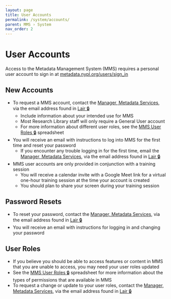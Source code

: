 ```yaml
---
layout: page
title: User Accounts
permalink: /system/accounts/
parent: MMS › System
nav_order: 2
---
```


# User Accounts
Access to the Metadata Management System (MMS) requires a personal user account to sign in at [metadata.nypl.org/users/sign_in](https://metadata.nypl.org/users/sign_in)

## New Accounts
- To request a MMS account, contact the [Manager, Metadata Services](/metadata-documentation/contact/#our-team), via the email address found in [Lair 🔒](https://lair.nypl.org/-/departments/library-sites-and-services/research-libraries/metadata-services-unit)
  - Include information about your intended use for MMS
  - Most Research Library staff will only require a General User account
  - For more information about different user roles, see the [MMS User Roles 🔒](https://docs.google.com/spreadsheets/d/1fY_UdWxmb60d9cE0ONfv0PEq2qW24I2C2HCm2cnuGN8/edit) spreadsheet
- You will receive an email with instructions to log into MMS for the first time and reset your password
  - If you encounter any trouble logging in for the first time, email the [Manager, Metadata Services](/metadata-documentation/contact/#our-team), via the email address found in [Lair 🔒](https://lair.nypl.org/-/departments/library-sites-and-services/research-libraries/metadata-services-unit)
- MMS user accounts are only provided in conjunction with a training session
  - You will receive a calendar invite with a Google Meet link for a virtual one-hour training session at the time your account is created
  - You should plan to share your screen during your training session

## Password Resets
- To reset your password, contact the [Manager, Metadata Services](/metadata-documentation/contact/#our-team), via the email address found in [Lair 🔒](https://lair.nypl.org/-/departments/library-sites-and-services/research-libraries/metadata-services-unit)
- You will receive an email with instructions for logging in and changing your password

## User Roles
- If you believe you should be able to access features or content in MMS that you are unable to access, you may need your user roles updated
- See the [MMS User Roles 🔒](https://docs.google.com/spreadsheets/d/1fY_UdWxmb60d9cE0ONfv0PEq2qW24I2C2HCm2cnuGN8/edit) spreadsheet for more information about the types of permissions that are available in MMS
- To request a change or update to your user roles, contact the [Manager, Metadata Services](/metadata-documentation/contact/#our-team), via the email address found in [Lair 🔒](https://lair.nypl.org/-/departments/library-sites-and-services/research-libraries/metadata-services-unit)
